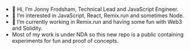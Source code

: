 - 👋 Hi, I’m Jonny Frodsham, Technical Lead and JavaScript Engineer.
- 👀 I’m interested in JavaScript, React, Remix.run and sometimes Node.
- 🌱 I’m currently working in Remix.run and having some fun with Web3 and Solidity.
- Most of my work is under NDA so this new repo is a public containing experiments for fun and proof of concepts.

<!---
roninfrodsham/roninfrodsham is a ✨ special ✨ repository because its `README.md` (this file) appears on your GitHub profile.
You can click the Preview link to take a look at your changes.
--->
